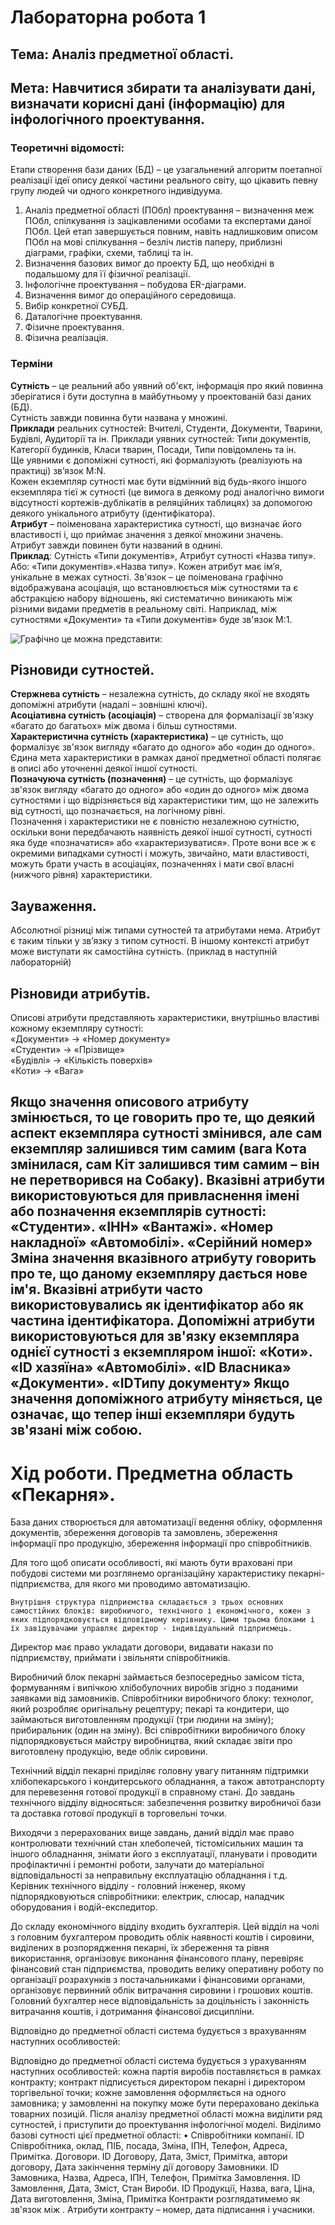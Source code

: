# Лабораторна робота 1
## Тема: Аналіз предметної області.
## Мета: Навчитися збирати та аналізувати дані, визначати корисні дані (інформацію) для інфологічного проектування.

### Теоретичні відомості:  
Етапи створення бази даних (БД) – це узагальнений алгоритм поетапної реалізації ідеї опису деякої частини реального світу, що цікавить певну групу людей чи одного конкретного індивідуума.
1. Аналіз предметної області (ПОбл) проектування – визначення меж ПОбл, спілкування із зацікавленими особами та експертами даної ПОбл. Цей етап завершується повним, навіть надлишковим описом ПОбл на мові спілкування – безліч листів паперу, приблизні діаграми, графіки, схеми, таблиці та ін. 
2. Визначення базових вимог до проекту БД, що необхідні в подальшому для її фізичної реалізації.
3. Інфологічне проектування – побудова ER-діаграми.
4. Визначення вимог до операційного середовища.
5. Вибір конкретної СУБД.
6. Даталогічне проектування.
7. Фізичне проектування.
8. Фізична реалізація.

### Терміни
**Сутність** – це реальний або уявний об'єкт, інформація про який повинна зберігатися і бути доступна в майбутньому у проектованій базі даних (БД).  
Сутність завжди повинна бути названа у множині.   
**Приклади** реальних сутностей: Вчителі, Студенти, Документи, Тварини, Будівлі, Аудиторії та ін.
Приклади уявних сутностей: Типи документів, Категорії будинків, Класи тварин, Посади, Типи повідомлень та ін.  
Ще уявними є допоміжні сутності, які формалізують (реалізують на практиці) зв’язок M:N.  
Кожен екземпляр сутності має бути відмінний від будь-якого іншого екземпляра тієї ж сутності (це вимога в деякому роді аналогічно вимоги відсутності кортежів-дублікатів в реляційних таблицях) за допомогою деякого унікального атрибуту (ідентифікатора).  
**Атрибут** – поіменована характеристика сутності, що визначає його властивості і, що приймає значення з деякої множини значень.   
Атрибут завжди повинен бути названий в однині.  
**Приклад**: Сутність «Типи документів», Атрибут сутності «Назва типу». 
Або: «Типи документів».«Назва типу».
Кожен атрибут має ім’я, унікальне в межах сутності.
Зв'язок – це поіменована графічно відображувана асоціація, що встановлюється між сутностями та є абстракцією набору відношень, які систематично виникають між різними видами предметів в реальному світі.
Наприклад, між сутностями «Документи» та «Типи документів» буде зв'язок M:1. 

![Графічно це можна представити:](https://github.com/MonMon201/DB/blob/master/src/Example0.png)

## Різновиди сутностей.
**Стержнева сутність** – незалежна сутність, до складу якої не входять допоміжні атрибути (надалі – зовнішні ключі).  
**Асоціативна сутність (асоціація)** – створена для формалізації зв'язку «багато до багатьох» між двома і більш сутностями.  
**Характеристична сутність (характеристика)** – це сутність, що формалізує зв'язок вигляду «багато до одного» або «один до одного». Єдина мета характеристики в рамках даної предметної області полягає в описі або уточненні деякої іншої сутності.  
**Позначуюча сутність (позначення)** – це сутність, що формалізує зв'язок вигляду «багато до одного» або «один до одного» між двома сутностями і що відрізняється від характеристики тим, що не залежить від сутності, що позначається, на логічному рівні.  
Позначення і характеристики не є повністю незалежною сутністю, оскільки вони передбачають наявність деякої іншої сутності, сутності яка буде «позначатися» або «характеризуватися». Проте вони все ж є окремими випадками сутності і можуть, звичайно, мати властивості, можуть брати участь в асоціаціях, позначеннях і мати свої власні (нижчого рівня) характеристики. 

## Зауваження. 
Абсолютної різниці між типами сутностей та атрибутами нема. Атрибут є таким тільки у зв’язку з типом сутності. В іншому контексті атрибут може виступати як самостійна сутність. (приклад в наступній лабораторній)

## Різновиди атрибутів.
Описові атрибути представляють характеристики, внутрішньо властиві кожному екземпляру сутності:  
«Документи» -> «Номер документу»  
«Студенти» -> «Прізвище»  
«Будівлі» -> «Кількість поверхів»  
«Коти» -> «Вага»  

Якщо значення описового атрибуту змінюється, то це говорить про те, що деякий аспект екземпляра сутності змінився, але сам екземпляр залишився тим самим (вага Кота змінилася, сам Кіт залишився тим самим – він не перетворився на Собаку).
Вказівні атрибути використовуються для привласнення імені або позначення екземплярів сутності:
«Студенти». «ІНН»
«Вантажі». «Номер накладної»
«Автомобілі». «Серійний номер»
Зміна значення вказівного атрибуту говорить про те, що даному екземпляру дається нове ім'я. Вказівні атрибути часто використовувались як ідентифікатор або як частина ідентифікатора.
Допоміжні атрибути використовуються для зв'язку екземпляра однієї сутності з екземпляром іншої:
«Коти». «ID хазяїна»
«Автомобілі». «ID Власника»
«Документи». «IDТипу документу»
Якщо значення допоміжного атрибуту міняється, це означає, що тепер інші екземпляри будуть зв'язані між собою.
---

# Хід роботи. Предметна область «Пекарня».

База даних створюється для автоматизації ведення обліку, оформлення документів, збереження договорів та замовлень, збереження інформації про продукцію, збереження інформації про співробітників.
	
Для того щоб описати особливості, які мають бути враховані при побудові системи ми розглянемо організаційну характеристику пекарні-підприємства, для якого ми проводимо автоматизацію.

	Внутрішня структура підприємства складається з трьох основних самостійних блоків: виробничого, технічного і економічного, кожен з яких підпорядковується відповідному керівнику. Цими трьома блоками і їх завідувачами управляє директор - індивідуальний підприємець.
Директор має право укладати договори, видавати накази по підприємству, приймати і звільняти співробітників.

Виробничий блок пекарні займається безпосередньо замісом тіста, формуванням і випічкою хлібобулочних виробів згідно з поданими заявками від замовників. Співробітники виробничого блоку: технолог, який розробляє оригінальну рецептуру; пекарі та кондитери, що займаються виготовленням продукції (три людини на зміну); прибиральник (один на зміну). Всі співробітники виробничого блоку підпорядковується майстру виробництва, який складає звіти про виготовлену продукцію, веде облік сировини.

Технічний відділ пекарні приділяє головну увагу питанням підтримки хлібопекарського і кондитерського обладнання, а також автотранспорту для перевезення готової продукції в справному стані. До завдань технічного відділу відносяться: забезпечення розвитку виробничої бази та доставка готової продукції в торговельні точки.

Виходячи з перерахованих вище завдань, даний відділ має право контролювати технічний стан хлебопечей, тістомісильних машин та іншого обладнання, знімати його з експлуатації, планувати і проводити профілактичні і ремонтні роботи, залучати до матеріальної відповідальності за неправильну експлуатацію обладнання і т.д. Керівник технічного відділу - головний інженер, якому підпорядковуються співробітники: електрик, слюсар, наладчик оборудования і водій-експедитор.

До складу економічного відділу входить бухгалтерія. Цей відділ на чолі з головним бухгалтером проводить облік наявності коштів і сировини, виділених в розпорядження пекарні, їх збереження та рівня використання, організовує виконання фінансового плану, перевіряє фінансовий стан підприємства, проводить велику оперативну роботу по організації розрахунків з постачальниками і фінансовими органами, організовує первинний облік витрачання сировини і грошових коштів. Головний бухгалтер несе відповідальність за доцільність і законність витрачання коштів, і дотримання фінансової дисципліни.
	
Відповідно до предметної області система будується з врахуванням наступних особливостей:



Відповідно до предметної області система будується з урахуванням наступних особливостей:
кожна партія виробів поставляється в рамках контракту;
контракт підписується директором пекарні і директором торгівельної точки;
кожне замовлення оформляється на одного замовника;
у замовленні на покупку може бути перераховано декілька товарних позицій.
Після аналізу предметної області можна виділити ряд сутностей, і приступити до проектування інфологічної моделі. 
Виділимо базові сутності цієї предметної області: 
•	Співробітники компанії. ID Співробітника, оклад, ПІБ, посада, Зміна, ІПН, Телефон, Адреса, Примітка.
Договори. ID Договору, Дата, Зміст, Примітка, автори договору, Дата закінчення терміну дії договору
Замовники. ID Замовника, Назва, Адреса, ІПН, Телефон, Примітка
Замовлення. ID Замовлення, Дата, Зміст, Стан
Вироби. ID Продукції, Назва, вага, Ціна, Дата виготовлення, Зміна, Примітка
Контракти розглядатимемо як зв'язок між . Атрибути контракту – номер, дата підписання і учасники. 
